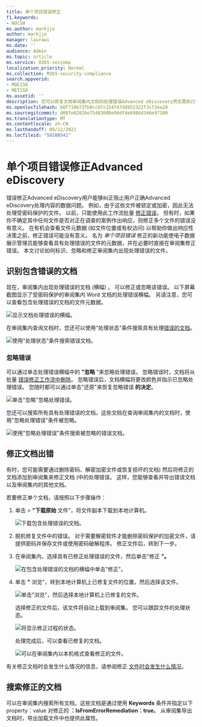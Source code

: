 ```yaml
---
title: 单个项目错误修正
f1.keywords:
- NOCSH
ms.author: markjjo
author: markjjo
manager: laurawi
ms.date: ''
audience: Admin
ms.topic: article
ms.service: O365-seccomp
localization_priority: Normal
ms.collection: M365-security-compliance
search.appverid:
- MOE150
- MET150
ms.assetid: ''
description: 您可以修复文档审阅集内文档的处理错误Advanced eDiscovery而无需执行批量错误修正过程。
ms.openlocfilehash: b0f710b737b8cc87c154747dd952322f3cf2ea20
ms.sourcegitcommit: d08fe0282be75483608e96df4e6986d346e97180
ms.translationtype: MT
ms.contentlocale: zh-CN
ms.lasthandoff: 09/12/2021
ms.locfileid: "59200541"
---
```

# <a name="single-item-error-remediation-in-advanced-ediscovery"></a>单个项目错误修正Advanced eDiscovery

错误修正Advanced eDiscovery用户能够纠正阻止用户正确Advanced eDiscovery处理内容的数据问题。 例如，由于这些文件被锁定或加密，因此无法处理受密码保护的文件。 以前，只能使用此工作流批量 [修正错误](error-remediation-when-processing-data-in-advanced-ediscovery.md)。 但有时，如果你不确定其中任何文件是否对正在调查的案例作出响应，则修正多个文件的错误没有意义。 在有机会查看文件元数据 (如文件位置或有权访问) 以帮助你做出响应性决策之前，修正错误可能没有意义。 名为 *单个项目错误* 修正的新功能使电子数据展示管理员能够查看具有处理错误的文件的元数据，并在必要时直接在审阅集修正错误。 本文讨论如何标识、忽略和修正审阅集内出现处理错误的文件。

## <a name="identify-documents-with-errors"></a>识别包含错误的文档

现在，审阅集内出现处理错误的文档 (横幅) 。 可以修正或忽略该错误。 以下屏幕截图显示了受密码保护的审阅集内 Word 文档的处理错误横幅。 另请注意，您可以查看包含处理错误的文档的文件元数据。

![显示文档处理错误的横幅。](../media/SIERimage1.png)

在审阅集内查询文档时，您还可以使用"处理状态"条件搜索具有处理[错误的文档](review-set-search.md)。

![使用"处理状态"条件搜索错误文档。](../media/SIERimage2.png)

### <a name="ignore-errors"></a>忽略错误

可以通过单击处理错误横幅中的 **"忽略** "来忽略处理错误。 忽略错误时，文档将从批量 [错误修正工作流中删除](error-remediation-when-processing-data-in-advanced-ediscovery.md)。 忽略错误后，文档横幅将更改颜色并指示已忽略处理错误。 您随时都可以通过单击"还原"来恢复忽略错误 **的决定**。

![单击"忽略"忽略处理错误。](../media/SIERimage3.png)

您还可以搜索所有具有处理错误的文档，这些文档在查询审阅集内的文档时，使用"忽略处理错误"条件被忽略。

![使用"忽略处理错误"条件搜索被忽略的错误文档。](../media/SIERimage4.png)

## <a name="remediate-a-document-with-errors"></a>修正文档出错

有时，您可能需要通过删除密码、解密加密文件或恢复损坏的文档) 然后将修正的文档添加到审阅集来修正文档 (中的处理错误。 这样，您能够查看并导出错误文档以及审阅集内的其他文档。 

若要修正单个文档，请按照以下步骤操作：

1. 单击  >  **"下载原始** 文件"，将文件副本下载到本地计算机。

   ![下载包含处理错误的文档。](../media/SIERimage5.png)

2. 脱机修复文件中的错误。 对于需要解密软件才能删除密码保护的加密文件，请提供密码并保存文件或使用密码破解程序。 修正文件后，转到下一步。

3. 在审阅集内，选择具有已修正处理错误的文件，然后单击"修正 **"。**

   ![在包含处理错误的文档的横幅中单击"修正"。](../media/SIERimage6.png)


4. 单击 **"** 浏览"，转到本地计算机上已修复文件的位置，然后选择该文件。

   ![单击"浏览"，然后选择本地计算机上已修复的文件。](../media/SIERimage7.png)

    选择修正的文件后，该文件将自动上载到审阅集。 您可以跟踪文件的处理状态。

    ![将显示修正过程的状态。](../media/SIERimage8.png)

   处理完成后，可以查看已修复的文档。

    ![可以在审阅集内以本机格式查看修正的文件。](../media/SIERimage9.png)

有关修正文档时会发生什么情况的信息，请参阅修正 [文件时会发生什么情况](error-remediation-when-processing-data-in-advanced-ediscovery.md#what-happens-when-files-are-remediated)。

## <a name="search-for-remediated-documents"></a>搜索修正的文档

可以在审阅集内搜索所有文档，这些文档是通过使用 **Keywords** 条件并指定以下 property：value 对修正的 **：IsFromErrorRemediation：true**。 从审阅集导出文档时，导出加载文件中也提供此属性。
